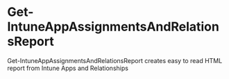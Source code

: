 # Get-IntuneAppAssignmentsAndRelationsReport
Get-IntuneAppAssignmentsAndRelationsReport creates easy to read HTML report from Intune Apps and Relationships
